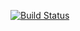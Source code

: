 [![Build Status](https://travis-ci.org/Vivalize/NewLab6.svg?branch=master)](https://travis-ci.org/Vivalize/NewLab6)
